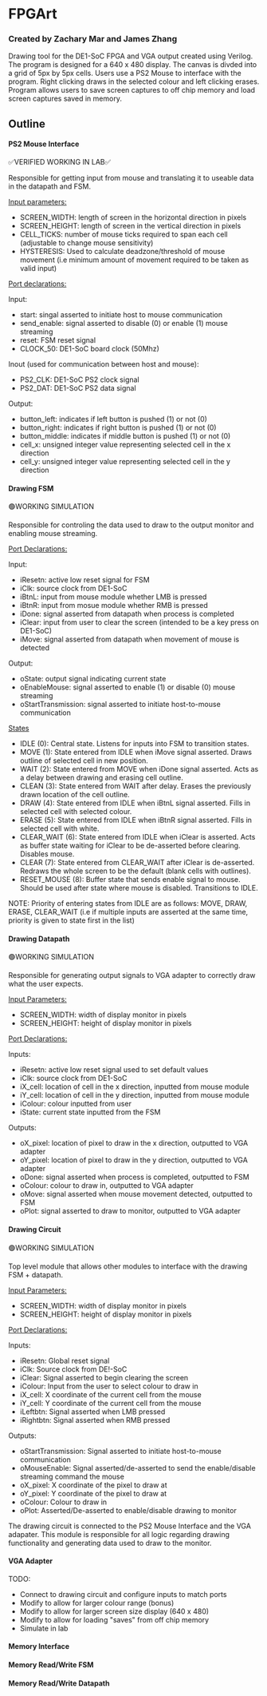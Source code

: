 # FPGArt
### Created by Zachary Mar and James Zhang
Drawing tool for the DE1-SoC FPGA and VGA output created using Verilog. The program is designed for a 640 x 480 display. The canvas is divded into a grid of 5px by 5px cells. Users use a PS2 Mouse to interface with the program. Right clicking draws in the selected colour and left clicking erases. Program allows users to save screen captures to off chip memory and load screen captures saved in memory.

## Outline
#### PS2 Mouse Interface
✅VERIFIED WORKING IN LAB✅

Responsible for getting input from mouse and translating it to useable data in the datapath and FSM.

<ins>Input parameters:</ins>
- SCREEN_WIDTH: length of screen in the horizontal direction in pixels
- SCREEN_HEIGHT: length of screen in the vertical direction in pixels
- CELL_TICKS: number of mouse ticks required to span each cell (adjustable to change mouse sensitivity)
- HYSTERESIS: Used to calculate deadzone/threshold of mouse movement (i.e minimum amount of movement required to be taken as valid input)

<ins>Port declarations:</ins>

Input:
- start: singal asserted to initiate host to mouse communication
- send_enable: signal asserted to disable (0) or enable (1) mouse streaming
- reset: FSM reset signal
- CLOCK_50: DE1-SoC board clock (50Mhz)

Inout (used for communication between host and mouse):
- PS2_CLK: DE1-SoC PS2 clock signal
- PS2_DAT: DE1-SoC PS2 data signal

Output:
- button_left: indicates if left button is pushed (1) or not (0)
- button_right: indicates if right button is pushed (1) or not (0)
- button_middle: indicates if middle button is pushed (1) or not (0)
- cell_x: unsigned integer value representing selected cell in the x direction
- cell_y: unsigned integer value representing selected cell in the y direction

#### Drawing FSM
🟢WORKING SIMULATION

Responsible for controling the data used to draw to the output monitor and enabling mouse streaming.

<ins>Port Declarations:</ins>

Input:
- iResetn: active low reset signal for FSM
- iClk: source clock from DE1-SoC
- iBtnL: input from mouse module whether LMB is pressed
- iBtnR: input from mosue module whether RMB is pressed
- iDone: signal asserted from datapath when process is completed
- iClear: input from user to clear the screen (intended to be a key press on DE1-SoC)
- iMove: signal asserted from datapath when movement of mouse is detected

Output:
- oState: output signal indicating current state
- oEnableMouse: signal asserted to enable (1) or disable (0) mouse streaming
- oStartTransmission: signal asserted to initiate host-to-mouse communication

<ins>States</ins>
- IDLE (0): Central state. Listens for inputs into FSM to transition states.
- MOVE (1): State entered from IDLE when iMove signal asserted. Draws outline of selected cell in new position.
- WAIT (2): State entered from MOVE when iDone signal asserted. Acts as a delay between drawing and erasing cell outline.
- CLEAN (3): State entered from WAIT after delay. Erases the previously drawn location of the cell outline.
- DRAW (4): State entered from IDLE when iBtnL signal asserted. Fills in selected cell with selected colour.
- ERASE (5): State entered from IDLE when iBtnR signal asserted. Fills in selected cell with white.
- CLEAR_WAIT (6): State entered from IDLE when iClear is asserted. Acts as buffer state waiting for iClear to be de-asserted before clearing. Disables mouse.
- CLEAR (7): State entered from CLEAR_WAIT after iClear is de-asserted. Redraws the whole screen to be the default (blank cells with outlines).
- RESET_MOUSE (8): Buffer state that sends enable signal to mouse. Should be used after state where mouse is disabled. Transitions to IDLE.

NOTE: Priority of entering states from IDLE are as follows: MOVE, DRAW, ERASE, CLEAR_WAIT (i.e if multiple inputs are asserted at the same time, priority is given to state first in the list)

#### Drawing Datapath
🟢WORKING SIMULATION

Responsible for generating output signals to VGA adapter to correctly draw what the user expects.

<ins>Input Parameters:</ins>
- SCREEN_WIDTH: width of display monitor in pixels
- SCREEN_HEIGHT: height of display monitor in pixels

<ins>Port Declarations:</ins>

Inputs:
- iResetn: active low reset signal used to set default values
- iClk: source clock from DE1-SoC
- iX_cell: location of cell in the x direction, inputted from mouse module
- iY_cell: location of cell in the y direction, inputted from mouse module
- iColour: colour inputted from user
- iState: current state inputted from the FSM

Outputs:
- oX_pixel: location of pixel to draw in the x direction, outputted to VGA adapter
- oY_pixel: location of pixel to draw in the y direction, outputted to VGA adapter
- oDone: signal asserted when process is completed, outputted to FSM
- oColour: colour to draw in, outputted to VGA adapter
- oMove: signal asserted when mouse movement detected, outputted to FSM
- oPlot: signal asserted to draw to monitor, outputted to VGA adapter

#### Drawing Circuit
🟢WORKING SIMULATION

Top level module that allows other modules to interface with the drawing FSM + datapath.

<ins>Input Parameters:</ins>
- SCREEN_WIDTH: width of display monitor in pixels
- SCREEN_HEIGHT: height of display monitor in pixels

<ins>Port Declarations:</ins>

Inputs:
- iResetn: Global reset signal
- iClk: Source clock from DE!-SoC
- iClear: Signal asserted to begin clearing the screen
- iColour: Input from the user to select colour to draw in
- iX_cell: X coordinate of the current cell from the mouse
- iY_cell: Y coordinate of the current cell from the mouse
- iLeftbtn: Signal asserted when LMB pressed
- iRightbtn: Signal asserted when RMB pressed

Outputs:
- oStartTransmission: Signal asserted to initiate host-to-mouse communication
- oMouseEnable: Signal asserted/de-asserted to send the enable/disable streaming command the mouse
- oX_pixel: X coordinate of the pixel to draw at
- oY_pixel: Y coordinate of the pixel to draw at
- oColour: Colour to draw in
- oPlot: Asserted/De-asserted to enable/disable drawing to monitor

The drawing circuit is connected to the PS2 Mouse Interface and the VGA adapater. This module is responsible for all logic regarding drawing functionality and generating data used to draw to the monitor.

#### VGA Adapter
TODO:
- Connect to drawing circuit and configure inputs to match ports
- Modify to allow for larger colour range (bonus)
- Modify to allow for larger screen size display (640 x 480)
- Modify to allow for loading "saves" from off chip memory
- Simulate in lab

#### Memory Interface

#### Memory Read/Write FSM

#### Memory Read/Write Datapath
